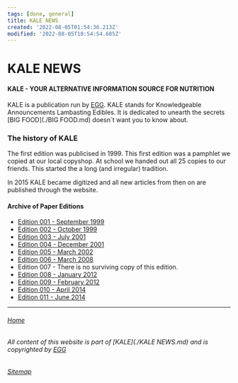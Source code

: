 ```yaml
---
tags: [done, general]
title: KALE NEWS
created: '2022-08-05T01:54:36.213Z'
modified: '2022-08-05T10:54:54.685Z'
---
```


# KALE NEWS

#### KALE - YOUR ALTERNATIVE INFORMATION SOURCE FOR NUTRITION

KALE is a publication run by [EGG](./EGG.md). 
KALE stands for Knowledgeable Announcements Lambasting Edibles. It is dedicated to unearth the secrets [BIG FOOD](./BIG FOOD.md) doesn´t want you to know about.

### The history of KALE 
The first edition was publicised in 1999. This first edition was a pamphlet we copied at our local copyshop. At school we handed out all 25 copies to our friends. This started the a long (and irregular) tradition. 

In 2015 KALE became digitized and all new articles from then on are published through the website.

#### Archive of Paper Editions
* [Edition 001 - September 1999](./404.md)
* [Edition 002 - October 1999](./404.md)
* [Edition 003 - July 2001](./404.md)
* [Edition 004 - December 2001](./404.md)
* [Edition 005 - March 2002](./404.md)
* [Edition 006 - March 2008](./404.md)
* Edition 007 - There is no surviving copy of this edition.
* [Edition 008 - January 2012](./404.md)
* [Edition 009 - February 2012](./404.md)
* [Edition 010 - April 2014](./404.md)
* [Edition 011 - June 2014](./404.md)

___

###### [Home](./index.md)

###### All content of this website is part of [KALE](./KALE NEWS.md) and is copyrighted by [EGG](./EGG.md)

###### [Sitemap](./Sitemap.md)
